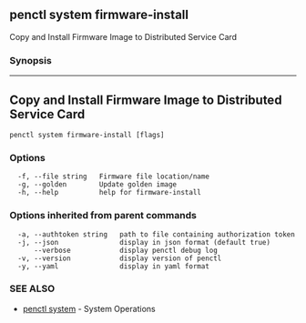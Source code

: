 ## penctl system firmware-install

Copy and Install Firmware Image to Distributed Service Card

### Synopsis



-------------------------------------------
 Copy and Install Firmware Image to Distributed Service Card 
-------------------------------------------


```
penctl system firmware-install [flags]
```

### Options

```
  -f, --file string   Firmware file location/name
  -g, --golden        Update golden image
  -h, --help          help for firmware-install
```

### Options inherited from parent commands

```
  -a, --authtoken string   path to file containing authorization token
  -j, --json               display in json format (default true)
      --verbose            display penctl debug log
  -v, --version            display version of penctl
  -y, --yaml               display in yaml format
```

### SEE ALSO
* [penctl system](penctl_system.md)	 - System Operations

